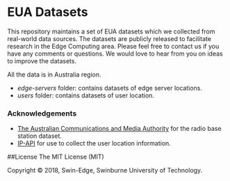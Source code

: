 # EUA Datasets

This repository maintains a set of EUA datasets which we collected from real-world data sources. The datasets are publicly released 
to facilitate research in the Edge Computing area. Please feel free to contact us if you have any comments or questions. 
We would love to hear from you on ideas to improve the datasets.

All the data is in Australia region.

- _edge-servers_ folder: contains datasets of edge server locations.
- _users_ folder: contains datasets of user location.


### Acknowledgements
- [The Australian Communications and Media Authority](https://www.acma.gov.au/Industry/Spectrum/Radiocomms-licensing/Register-of-radiocommunications-licences/radiocomms-licence-data) for the radio base station dataset.
- [IP-API](http://ip-api.com/) for use to collect the user location information.

##License The MIT License (MIT)

Copyright © 2018, Swin-Edge, Swinburne University of Technology.


